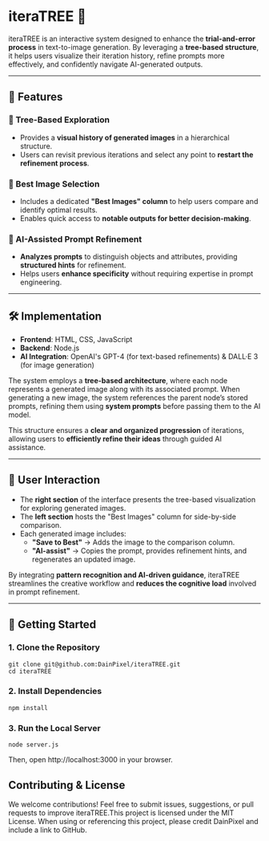 # iteraTREE 🌱

iteraTREE is an interactive system designed to enhance the **trial-and-error process** in text-to-image generation. By leveraging a **tree-based structure**, it helps users visualize their iteration history, refine prompts more effectively, and confidently navigate AI-generated outputs.

---

## 🚀 Features
### 🔹 Tree-Based Exploration  
- Provides a **visual history of generated images** in a hierarchical structure.  
- Users can revisit previous iterations and select any point to **restart the refinement process**.

### 🔹 Best Image Selection  
- Includes a dedicated **"Best Images" column** to help users compare and identify optimal results.  
- Enables quick access to **notable outputs for better decision-making**.

### 🔹 AI-Assisted Prompt Refinement  
- **Analyzes prompts** to distinguish objects and attributes, providing **structured hints** for refinement.  
- Helps users **enhance specificity** without requiring expertise in prompt engineering.  

---

## 🛠 Implementation
- **Frontend**: HTML, CSS, JavaScript  
- **Backend**: Node.js  
- **AI Integration**: OpenAI's GPT-4 (for text-based refinements) & DALL·E 3 (for image generation)  

The system employs a **tree-based architecture**, where each node represents a generated image along with its associated prompt. When generating a new image, the system references the parent node’s stored prompts, refining them using **system prompts** before passing them to the AI model.  

This structure ensures a **clear and organized progression** of iterations, allowing users to **efficiently refine their ideas** through guided AI assistance.  

---

## 🎨 User Interaction  
- The **right section** of the interface presents the tree-based visualization for exploring generated images.  
- The **left section** hosts the "Best Images" column for side-by-side comparison.  
- Each generated image includes:  
  - **"Save to Best"** → Adds the image to the comparison column.  
  - **"AI-assist"** → Copies the prompt, provides refinement hints, and regenerates an updated image.  

By integrating **pattern recognition and AI-driven guidance**, iteraTREE streamlines the creative workflow and **reduces the cognitive load** involved in prompt refinement.

---

## 📌 Getting Started
### 1. Clone the Repository  
```
git clone git@github.com:DainPixel/iteraTREE.git
cd iteraTREE
```
### ️2. Install Dependencies
```
npm install
```
### 3. Run the Local Server
```
node server.js
```
Then, open http://localhost:3000 in your browser.

## Contributing & License

We welcome contributions! Feel free to submit issues, suggestions, or pull requests to improve iteraTREE.This project is licensed under the MIT License. When using or referencing this project, please credit DainPixel and include a link to GitHub.
